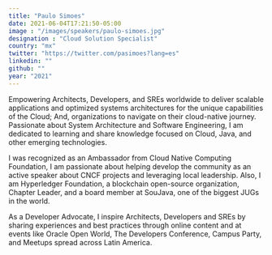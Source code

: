 ```yaml
---
title: "Paulo Simoes"
date: 2021-06-04T17:21:50-05:00
image : "/images/speakers/paulo-simoes.jpg"
designation : "Cloud Solution Specialist"
country: "mx"
twitter: "https://twitter.com/pasimoes?lang=es"
linkedin: ""
github: ""
year: "2021"
---
```


Empowering Architects, Developers, and SREs worldwide to deliver scalable applications and optimized systems architectures for the unique capabilities of the Cloud; And, organizations to navigate on their cloud-native journey. Passionate about System Architecture and Software Engineering, I am dedicated to learning and share knowledge focused on Cloud, Java, and other emerging technologies.

I was recognized as an Ambassador from Cloud Native Computing Foundation, I am passionate about helping develop the community as an active speaker about CNCF projects and leveraging local leadership. Also, I am Hyperledger Foundation, a blockchain open-source organization, Chapter Leader, and a board member at SouJava, one of the biggest JUGs in the world.

As a Developer Advocate, I inspire Architects, Developers and SREs by sharing experiences and best practices through online content and at events like Oracle Open World, The Developers Conference, Campus Party, and Meetups spread across Latin America.
